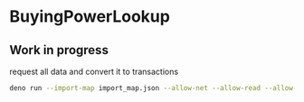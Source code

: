 # BuyingPowerLookup

## Work in progress

request all data and convert it to transactions

```sh
deno run --import-map import_map.json --allow-net --allow-read --allow-write api/binance.ts
```
